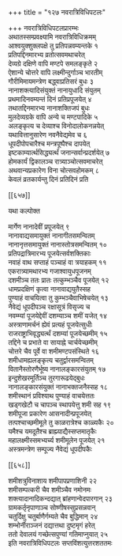 +++
title = "१२७ नवरात्रिविधिपटलः"

+++
नवरात्रिविधिपटलप्रारम्भः  
अथातस्सम्प्रवक्ष्यामि नवरात्रिविधिक्रमम्  
आश्वयुक्शुक्लपक्षे तु प्रतिपन्नवम्यन्तके १  
प्रतिपद्दिनमारभ्य व्रतोत्सवमथाचरेत्  
देव्यग्रे दक्षिणे वापि मण्टपे समलङ्कृते २  
ऐशान्ये चोत्तरे वापि लक्ष्मीन्दुर्गाञ्च भारतीम्  
गौरीमिमायमन्त्रेण बद्ध्वाप्रतिसरं बुधः ३  
नानाशक्त्यादिसंयुक्तं नानायुधादि संयुतम्  
प्रथमादिनवम्यन्तं दिनं प्रतिप्रपूजयेत् ४  
तथातद्दिनमारभ्य नानाशक्तिजपं बुधः  
मुलदेव्यग्रके वापि अन्ये च मण्टपादिके ५  
अलङ्कृत्य च देव्याश्च विनोदालोकनन्नयेत्  
यथावित्तानुसारेण नवनैवेद्यमेव च ६  
धूपदीपोपचारैश्च मन्त्रपूष्पैश्च दापयेत्  
इष्टकाम्यार्त्थसिद्ध्यर्त्थं जनान्सर्वान्प्रदर्शयेत् ७  
होमकार्यं द्विकालञ्च रात्र्याञ्चोत्सवमाचरेत्  
अथवान्यप्रकारेण विना चोत्सवहोमकम् ८  
केवलं व्रतकार्यन्तु दिनं प्रतिदिनं प्रति  

[[६५७]]  

यथा कल्पोक्त  

मार्गेण नानादेवीं प्रपूजयेत् ९  
नानावाद्यसमायुक्तं नानागीतसमन्वितम्  
नानानृत्तसमायुक्तं नानास्तोत्रसमन्वितम् १०  
प्रतिपद्रात्रिमारभ्य पूजयेत्सर्वशक्तिकाः  
नवाहं वाथ सप्ताहं पञ्चाहं वा त्रयाहकम् ११  
एकरात्र्यामथारभ्य गजाश्वायुधपूजनम्  
दशमीञ्च ततः प्रातः तत्कुम्भञ्चैव पूजयेत् १२  
धामप्रदक्षिणं कृत्वा नानावाद्ययुतैस्सह  
पुण्याहं वाचयित्वा तु कुम्भञ्चैवाभिषेचयेत् १३  
नैवेद्यं धूपदीपञ्च रक्षासूत्रं विसृज्य च  
नवम्म्यां पूजयेद्देवीं दशम्याञ्च शमीं यजेत् १४  
अस्त्राणामर्चनं ह्येवं प्रत्यहं पूजयेत्सुधीः  
राजराष्ट्राभिवृद्ध्यर्त्थं दशम्यां पूजयेच्छमीम् १५  
तद्दिने च प्रभाते वा सायाह्ने चार्चयेच्छमीम्  
चोत्तरे चैव पूर्वे वा शमीमण्टपसंस्थिते १६  
शमीधामह्यलङ्कृत्य चतुर्द्वारसमन्वितम्  
वितानैस्तोरणैर्भूष्य नानालङ्कारसंयुतम् १७  
इन्दुशेखरमूर्तिञ्च तुरगारूढयेद्बुधः  
नानालङ्कारसंयुक्तं नानाभक्तजनैस्सह १८  
शमीस्थानं प्रविश्याथ पुण्याहं वाचयेत्ततः  
खड्गखेटौ च चापञ्च स्थापयेत्तु शमी सह १९  
शमीपूजा प्रकारेण आसनादीन्प्रपूजयेत्  
तत्पश्चाच्छमीमूले तु काळरात्रेश्च काळ्यकैः २०  
यमैश्च यमदूतैश्च ब्राह्म्याद्यैस्सप्तमातृकैः  
महालक्ष्मीस्समभ्यर्च्य शमीमूलेन पूजयेत् २१  
अस्त्रमन्त्रेण सम्पूज्य नैवेद्यं धूपदीपकैः  

[[६५८]]  

शमीशत्रुविनाशाय शमीपापप्रणाशिनी २२  
शमीसम्पत्करी चैव शमीञ्चैव नमोनमः  
शक्त्यादानादिकन्दद्यात् ब्रांहणान्वेदपारगान् २३  
ग्रामकर्तृनृपाणाञ्च सोष्णीषस्सुप्रसन्नवान्  
चतुर्दिक्षु चतुर्बाणैर्गम्यते चैव बुद्धिमान् २४  
शम्भोर्नीराञ्जनं दद्यात्तथा दुष्टमृगं हरेत्  
ततो देवालयं गच्छेत्सपुण्यां गतिमाप्नुयात् २५  
इति नवरात्रिविधिपटलः सप्तविंशत्युत्तरशततमः  

